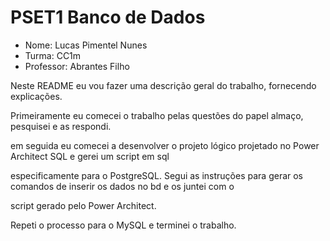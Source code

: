# PSET1 Banco de Dados
- Nome: Lucas Pimentel Nunes
- Turma: CC1m
- Professor: Abrantes Filho

Neste README eu vou fazer uma descrição geral do trabalho, fornecendo explicações.

Primeiramente eu comecei o trabalho pelas questões do papel almaço, pesquisei e as respondi. 

em seguida eu comecei a desenvolver o projeto lógico projetado no Power Architect SQL e gerei um script em sql 

especificamente para o PostgreSQL. Segui as instruções para gerar os comandos de inserir os dados no bd e os juntei com o 

script gerado pelo Power Architect. 

Repeti o processo para o MySQL e terminei o trabalho.
